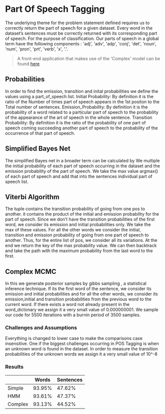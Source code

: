 # Part Of Speech Tagging

The underlying theme for the problem statement defined requires us to correctly return the part of speech for a given dataset. Every word in the dataset’s sentences must be correctly returned with its corresponding part of speech. For the purpose of classification. Our parts of speech in a global term have the following components : 'adj', 'adv', 'adp', 'conj', 'det', 'noun', 'num', 'pron', 'prt', 'verb', 'x', '.'.

> A front-end application that makes use of the 'Complex' model
can be found [here](https://github.com/hrishikeshpaul/post)

## Probabilities
 In order to find the emission, transition and inital probabilities we define the values using a part_of_speech list.
 Initial Probability: By definition it is the ratio of the Number of times part of speech appears in the 1st positon to the Total number of sentences.
 Emission_Probability: By definition it is the probability of a word related to a particular part of speech to the probability of the appearance of the art of speech in the whole sentence.
 Transition Probability: By definition it is the ratio of the probability of one part of speech coming succeeding another part of speech to the probability of the occurrence of that part of speech.

## Simplified Bayes Net
The simplified Bayes net in a broader term can be calculated by
We multiple the initial probability of each part of speech occurring in the dataset and the emission probability of the part of speech. We take the max value argmax() of each part of speech and add that into the sentences individual part of speech list.

## Viterbi Algorithm
The tuple contains the transition probability of going from one pos to another. it contains the product of the initial and emission probability for the part of speech.
 Since we don't have the transition probabilities of the first word, we consider its emission and initial probabilities only. We take the max of these values.
For all the other words we consider the initial, transition and emission probability
of going from one part of speech to another. Thus, for the entire list of pos, we consider all its variations. At the end we return the key of the max probability value. We can then backtrack and take the path with the maximum probability from the last word to the first.

## Complex MCMC

In this we generate posterior samples by gibbs sampling , a statistical inference technique.
If its the first word of the sentence, we consider its emission and initial probabilities and for all the other words, we consider its emission,initial and transition probabilities from the previous word to the current word. If there exists a word not already present in the word_dictonary we assign it a very small value of 0.000000001.
We sample our code for 5500 iterations with a burnin period of 3500 samples.


### Challenges and Assumptions

  Everything is changed to lower case to make the comparisons case insensitive.
  One if the biggest challenges occurring in POS Tagging is when an unknown word
  is found in the dataset. In order to measure the transition probabilities of
  the unknown words we assign it a very small value of 10^-8

### Results


|   | Words   |   Sentences |   
|---|---|---|
| Simple  | 93.95%  |  47.62%  |
| HMM  | 93.61%  | 47.37%  |
| Complex  | 93.13%  | 44.52%  |
